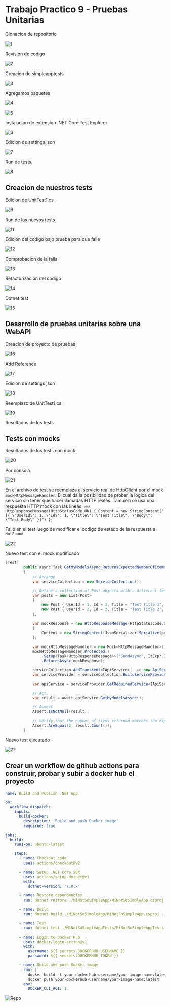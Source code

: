 # Trabajo Practico 9 - Pruebas Unitarias

Clonacion de repositorio

![1](1_clone_repo.png)

Revision de codigo

![2](2_revisar_codigo.png)

Creacion de simpleapptests

![3](3_crear_simpleapptests.png)

Agregamos paquetes

![4](4_add_package_NUnit.png)

![5](5_add_packages_otros.png)

Instalacion de extension .NET Core Test Explorer

![6](6_install_netcoretestexplorer.png)

Edicion de settings.json

![7](7_settings_json.png)

Run de tests

![8](8_play_tests.png)

## Creacion de nuestros tests

Edicion de UnitTest1.cs

![9](9_new_tests.png)

Run de los nuevos tests

![11](11_running_new_tests.png)

Edicion del codigo bajo prueba para que falle

![12](12_modify_line_9.png)

Comprobacion de la falla

![13](13_test_fail_after_modification.png)

Refactorizacion del codigo

![14](14_refactor_code.png)

Dotnet test

![15](15_dotnet_test.png)

## Desarrollo de pruebas unitarias sobre una WebAPI

Creacion de proyecto de pruebas

![16](16_simple_web_api_tests.png)

Add Reference

![17](17_add_reference.png)

Edicion de settings.json

![18](18_settingsjson.png)

Reemplazo de UnitTest1.cs

![19](19_unit_test.png)

Resultados de los tests

## Tests con mocks

Resultados de los tests con mock

![20](20_test_results.png)

Por consola

![21](21_dotnet_tests.png)

En el archivo de test se reemplaza el servicio real de HttpClient por el mock `mockHttpMessageHandler`. El cual da la posibilidad de probar la logica del servicio sin tener que hacer llamadas HTTP reales. Tambien se usa una respuesta HTTP mock con las lineas
`new HttpResponseMessage(HttpStatusCode.OK)
    {
        Content = new StringContent("[{ \"UserId\": 1, \"Id\": 1, \"Title\": \"Test Title\", \"Body\": \"Test Body\" }]")
    };`

Fallo en el test luego de modificar el codigo de estado de la respuesta a `NotFound`

![22](21_test_fail.png)

Nuevo test con el mock modificado 

```csharp
[Test]
        public async Task GetMyModelsAsync_ReturnsExpectedNumberOfItems()
        {
            // Arrange
            var serviceCollection = new ServiceCollection();

            // Define a collection of Post objects with a different length
            var posts = new List<Post>
            {
                new Post { UserId = 1, Id = 1, Title = "Test Title 1", Body = "Test Body 1" },
                new Post { UserId = 2, Id = 2, Title = "Test Title 2", Body = "Test Body 2" },
            };

            var mockResponse = new HttpResponseMessage(HttpStatusCode.OK)
            {
                Content = new StringContent(JsonSerializer.Serialize(posts))
            };

            var mockHttpMessageHandler = new Mock<HttpMessageHandler>();
            mockHttpMessageHandler.Protected()
                .Setup<Task<HttpResponseMessage>>("SendAsync", ItExpr.IsAny<HttpRequestMessage>(), ItExpr.IsAny<CancellationToken>())
                .ReturnsAsync(mockResponse);

            serviceCollection.AddTransient<IApiService>(_ => new ApiService(new HttpClient(mockHttpMessageHandler.Object)));
            var serviceProvider = serviceCollection.BuildServiceProvider();

            var apiService = serviceProvider.GetRequiredService<IApiService>();

            // Act
            var result = await apiService.GetMyModelsAsync();

            // Assert
            Assert.IsNotNull(result);

            // Verify that the number of items returned matches the expected count
            Assert.AreEqual(2, result.Count());
        }
```

Nuevo test ejecutado

![22](22_test_pass.png)

## Crear un workflow de github actions para construir, probar y subir a docker hub el proyecto

```yaml
name: Build and Publish .NET App

on:
  workflow_dispatch:
    inputs:
      build-docker:
        description: 'Build and push Docker image'
        required: true

jobs:
  build:
    runs-on: ubuntu-latest

    steps:
      - name: Checkout code
        uses: actions/checkout@v2

      - name: Setup .NET Core SDK
        uses: actions/setup-dotnet@v1
        with:
          dotnet-version: '7.0.x'

      - name: Restore dependencies
        run: dotnet restore ./MiNotSoSimpleApp/MiNotSoSimpleApp.csproj

      - name: Build
        run: dotnet build ./MiNotSoSimpleApp/MiNotSoSimpleApp.csproj --configuration Release

      - name: Test
        run: dotnet test ./MiNotSoSimpleAppTests/MiNotSoSimpleAppTests.csproj --configuration Release

      - name: Login to Docker Hub
        uses: docker/login-action@v1
        with:
          username: ${{ secrets.DOCKERHUB_USERNAME }}
          password: ${{ secrets.DOCKERHUB_TOKEN }}

      - name: Build and push Docker image
        run: |
          docker build -t your-dockerhub-username/your-image-name:latest ./MiNotSoSimpleApp
          docker push your-dockerhub-username/your-image-name:latest
        env:
          DOCKER_CLI_ACI: 1
```

![Repo](https://github.com/AgusZanini/nuevorepo/tree/main)
